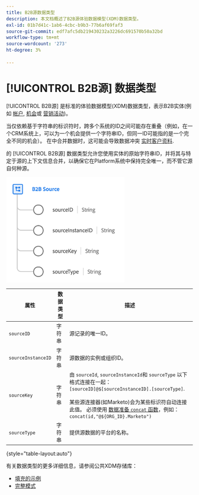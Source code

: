```yaml
---
title: B2B源数据类型
description: 本文档概述了B2B源体验数据模型(XDM)数据类型。
exl-id: 01b7d41c-1ab6-4cbc-b9b3-77b6af69faf3
source-git-commit: edf7afc5db219430232a3226dc691570b50a32bd
workflow-type: tm+mt
source-wordcount: '273'
ht-degree: 3%

---
```


# [!UICONTROL B2B源] 数据类型

[!UICONTROL B2B源] 是标准的体验数据模型(XDM)数据类型，表示B2B实体(例如 [帐户](../classes/b2b/business-account.md), [机会](../classes/b2b/business-opportunity.md)或 [营销活动](../classes/b2b/business-campaign.md))。

当仅依赖基于字符串的标识符时，跨多个系统的ID之间可能存在重叠（例如，在一个CRM系统上，可以为一个机会提供一个字符串ID，但同一ID可能指的是一个完全不同的机会）。 在中合并数据时，这可能会导致数据冲突 [实时客户资料](../../profile/home.md).

的 [!UICONTROL B2B源] 数据类型允许您使用实体的原始字符串ID，并将其与特定于源的上下文信息合并，以确保它在Platform系统中保持完全唯一，而不管它源自何种源。

![B2B源结构](../images/data-types/b2b-source.png)

| 属性 | 数据类型 | 描述 |
| --- | --- | --- |
| `sourceID` | 字符串 | 源记录的唯一ID。 |
| `sourceInstanceID` | 字符串 | 源数据的实例或组织ID。 |
| `sourceKey` | 字符串 | 由 `sourceId`, `sourceInstanceId`和 `sourceType` 以下格式连接在一起： `[sourceID]@$[sourceInstanceID].[sourceType]`.<br><br>某些源连接器(如Marketo)会为某些标识符自动连接此值。 必须使用 [数据准备 `concat` 函数](../../data-prep/functions.md#string)，例如： `concat(id,"@${ORG_ID}.Marketo")` |
| `sourceType` | 字符串 | 提供源数据的平台的名称。 |

{style=&quot;table-layout:auto&quot;}

有关数据类型的更多详细信息，请参阅公共XDM存储库：

* [填充的示例](https://github.com/adobe/xdm/blob/master/components/datatypes/b2b/b2b-source.example.1.json)
* [完整模式](https://github.com/adobe/xdm/blob/master/components/datatypes/b2b/b2b-source.schema.json)
